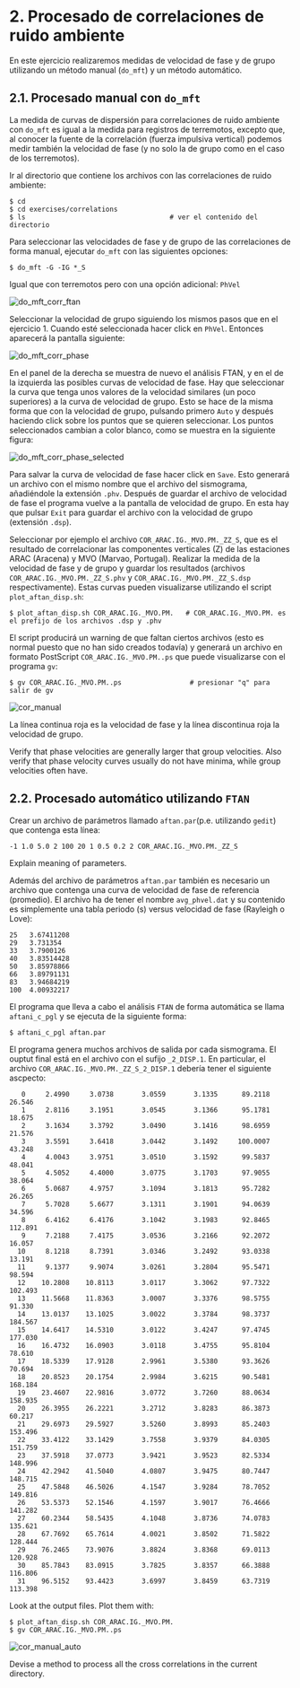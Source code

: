 # 2. Procesado de correlaciones de ruido ambiente

En este ejercicio realizaremos medidas de velocidad de fase y de grupo
utilizando un método manual (`do_mft`) y un método automático.


## 2.1. Procesado manual con `do_mft`

La medida de curvas de dispersión para correlaciones de ruido ambiente con
`do_mft` es igual a la medida para registros de terremotos, excepto que,
al conocer la fuente de la correlación (fuerza impulsiva vertical) podemos
medir también la velocidad de fase (y no solo la de grupo como en el caso
de los terremotos).

Ir al directorio que contiene los archivos con las correlaciones de ruido ambiente:

    $ cd 
    $ cd exercises/correlations
    $ ls                                    # ver el contenido del directorio

Para seleccionar las velocidades de fase y de grupo de las correlaciones
de forma manual, ejecutar `do_mft` con las siguientes opciones:

    $ do_mft -G -IG *_S

Igual que con terremotos pero con una opción adicional: `PhVel`

![do_mft_corr_ftan](do_mft_corr_ftan.png)

Seleccionar la velocidad de grupo siguiendo los mismos pasos que en el ejercicio 1.
Cuando esté seleccionada hacer click en `PhVel`. Entonces aparecerá la pantalla siguiente:

![do_mft_corr_phase](do_mft_corr_phase.png)

En el panel de la derecha se muestra de nuevo el análisis FTAN, y en el de la
izquierda las posibles curvas de velocidad de fase. Hay que seleccionar la curva
que tenga unos valores de la velocidad similares (un poco superiores) a la curva
de velocidad de grupo. Esto se hace de la misma forma que con la velocidad de
grupo, pulsando primero `Auto` y después haciendo click sobre los puntos que se
quieren seleccionar. Los puntos seleccionados cambian a color blanco, como se 
muestra en la siguiente figura:

![do_mft_corr_phase_selected](do_mft_corr_phase_selected.png)

Para salvar la curva de velocidad de fase hacer click en `Save`. Esto generará 
un archivo con el mismo nombre que el archivo del sismograma, añadiéndole la
extensión `.phv`. Después de guardar el archivo de velocidad de fase el programa
vuelve a la pantalla de velocidad de grupo. En esta hay que pulsar `Exit` para
guardar el archivo con la velocidad de grupo (extensión `.dsp`).

Seleccionar por ejemplo el archivo `COR_ARAC.IG._MVO.PM._ZZ_S`, que es el
resultado de correlacionar las componentes verticales (Z) de las estaciones
ARAC (Aracena) y MVO (Marvao, Portugal). Realizar la medida de la velocidad de
fase y de grupo y guardar los resultados (archivos `COR_ARAC.IG._MVO.PM._ZZ_S.phv` y
`COR_ARAC.IG._MVO.PM._ZZ_S.dsp` respectivamente). Estas curvas pueden visualizarse
utilizando el script `plot_aftan_disp.sh`:

    $ plot_aftan_disp.sh COR_ARAC.IG._MVO.PM.   # COR_ARAC.IG._MVO.PM. es el prefijo de los archivos .dsp y .phv

El script producirá un warning de que faltan ciertos archivos (esto es normal puesto que no han sido creados todavía)
y generará un archivo en formato PostScript `COR_ARAC.IG._MVO.PM..ps` que puede visualizarse con el programa `gv`:

    $ gv COR_ARAC.IG._MVO.PM..ps                 # presionar "q" para salir de gv

![cor_manual](cor_manual.png)

La línea continua roja es la velocidad de fase y la línea discontinua roja la velocidad de grupo.

Verify that phase velocities are generally larger that group velocities. Also
verify that phase velocity curves usually do not have minima, while group
velocities often have.

## 2.2. Procesado automático utilizando `FTAN`

Crear un archivo de parámetros llamado `aftan.par`(p.e. utilizando `gedit`) que contenga esta línea:

    -1 1.0 5.0 2 100 20 1 0.5 0.2 2 COR_ARAC.IG._MVO.PM._ZZ_S

Explain meaning of parameters.

Además del archivo de parámetros `aftan.par` también es necesario un archivo que contenga
una curva de velocidad de fase de referencia (promedio). El archivo ha de tener el nombre `avg_phvel.dat`
y su contenido es simplemente una tabla periodo (s) versus velocidad de fase (Rayleigh o Love):

    25   3.67411208
    29   3.731354
    33   3.7900126
    40   3.83514428
    50   3.85978866
    66   3.89791131
    83   3.94684219
    100  4.00932217

El programa que lleva a cabo el análisis `FTAN` de forma automática se llama `aftani_c_pgl` y se ejecuta
de la siguiente forma:

    $ aftani_c_pgl aftan.par

El programa genera muchos archivos de salida por cada sismograma. El ouptut final está en el archivo
con el sufijo `_2_DISP.1`. En particular, el archivo `COR_ARAC.IG._MVO.PM._ZZ_S_2_DISP.1` debería
tener el siguiente ascpecto:

```
   0     2.4990     3.0738       3.0559       3.1335      89.2118   26.546
   1     2.8116     3.1951       3.0545       3.1366      95.1781   18.675
   2     3.1634     3.3792       3.0490       3.1416      98.6959   21.576
   3     3.5591     3.6418       3.0442       3.1492     100.0007   43.248
   4     4.0043     3.9751       3.0510       3.1592      99.5837   48.041
   5     4.5052     4.4000       3.0775       3.1703      97.9055   38.064
   6     5.0687     4.9757       3.1094       3.1813      95.7282   26.265
   7     5.7028     5.6677       3.1311       3.1901      94.0639   34.596
   8     6.4162     6.4176       3.1042       3.1983      92.8465  112.891
   9     7.2188     7.4175       3.0536       3.2166      92.2072   16.057
  10     8.1218     8.7391       3.0346       3.2492      93.0338   13.191
  11     9.1377     9.9074       3.0261       3.2804      95.5471   98.594
  12    10.2808    10.8113       3.0117       3.3062      97.7322  102.493
  13    11.5668    11.8363       3.0007       3.3376      98.5755   91.330
  14    13.0137    13.1025       3.0022       3.3784      98.3737  184.567
  15    14.6417    14.5310       3.0122       3.4247      97.4745  177.030
  16    16.4732    16.0903       3.0118       3.4755      95.8104   78.610
  17    18.5339    17.9128       2.9961       3.5380      93.3626   70.694
  18    20.8523    20.1754       2.9984       3.6215      90.5481  168.184
  19    23.4607    22.9816       3.0772       3.7260      88.0634  158.935
  20    26.3955    26.2221       3.2712       3.8283      86.3873   60.217
  21    29.6973    29.5927       3.5260       3.8993      85.2403  153.496
  22    33.4122    33.1429       3.7558       3.9379      84.0305  151.759
  23    37.5918    37.0773       3.9421       3.9523      82.5334  148.996
  24    42.2942    41.5040       4.0807       3.9475      80.7447  148.715
  25    47.5848    46.5026       4.1547       3.9284      78.7052  149.816
  26    53.5373    52.1546       4.1597       3.9017      76.4666  141.282
  27    60.2344    58.5435       4.1048       3.8736      74.0783  135.621
  28    67.7692    65.7614       4.0021       3.8502      71.5822  128.444
  29    76.2465    73.9076       3.8824       3.8368      69.0113  120.928
  30    85.7843    83.0915       3.7825       3.8357      66.3888  116.806
  31    96.5152    93.4423       3.6997       3.8459      63.7319  113.398
```

Look at the output files. Plot them with:

    $ plot_aftan_disp.sh COR_ARAC.IG._MVO.PM.
    $ gv COR_ARAC.IG._MVO.PM..ps

![cor_manual_auto](cor_manual_auto.png)

Devise a method to process all the cross correlations in the current directory.

